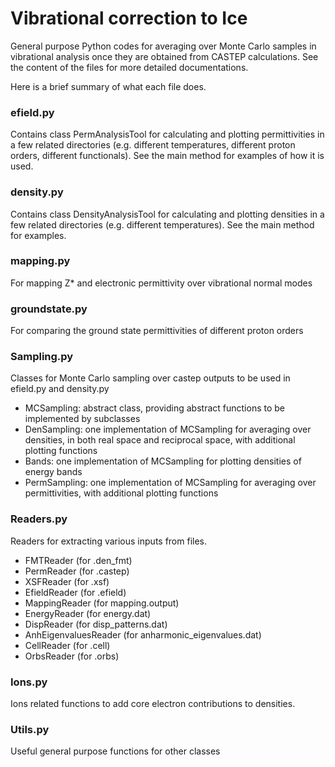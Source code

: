 # Vibrational correction to Ice

General purpose Python codes for averaging over Monte Carlo samples in vibrational analysis once they are obtained from CASTEP calculations. See the content of the files for more detailed documentations.

Here is a brief summary of what each file does. 

### efield.py 
Contains class PermAnalysisTool for calculating and plotting permittivities in a few related directories (e.g. different temperatures, different proton orders, different functionals). See the main method for examples of how it is used. 

### density.py
Contains class DensityAnalysisTool for calculating and plotting densities in a few related directories (e.g. different temperatures). See the main method for examples. 

### mapping.py
For mapping Z* and electronic permittivity over vibrational normal modes

### groundstate.py 
For comparing the ground state permittivities of different proton orders 

### Sampling.py
Classes for Monte Carlo sampling over castep outputs to be used in efield.py and density.py
* MCSampling: abstract class, providing abstract functions to be implemented by subclasses
* DenSampling: one implementation of MCSampling for averaging over densities, in both real space and reciprocal space, with additional plotting functions
* Bands: one implementation of MCSampling for plotting densities of energy bands
* PermSampling: one implementation of MCSampling for averaging over permittivities, with additional plotting functions 

### Readers.py
Readers for extracting various inputs from files. 
* FMTReader (for .den_fmt)
* PermReader (for .castep)
* XSFReader (for .xsf)
* EfieldReader (for .efield)
* MappingReader (for mapping.output)
* EnergyReader (for energy.dat)
* DispReader (for disp_patterns.dat)
* AnhEigenvaluesReader (for anharmonic_eigenvalues.dat)
* CellReader (for .cell)
* OrbsReader (for .orbs) 

### Ions.py 
Ions related functions to add core electron contributions to densities. 

### Utils.py
Useful general purpose functions for other classes



